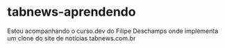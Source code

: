 # tabnews-aprendendo
Estou acompanhando o curso.dev do  Filipe Deschamps onde implementa um clone do site de notícias tabnews.com.br

